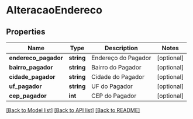 # AlteracaoEndereco

## Properties
Name | Type | Description | Notes
------------ | ------------- | ------------- | -------------
**endereco_pagador** | **string** | Endereço do Pagador | [optional] 
**bairro_pagador** | **string** | Bairro do Pagador | [optional] 
**cidade_pagador** | **string** | Cidade do Pagador | [optional] 
**uf_pagador** | **string** | UF do Pagador | [optional] 
**cep_pagador** | **int** | CEP do Pagador | [optional] 

[[Back to Model list]](../../README.md#documentation-for-models) [[Back to API list]](../../README.md#documentation-for-api-endpoints) [[Back to README]](../../README.md)

